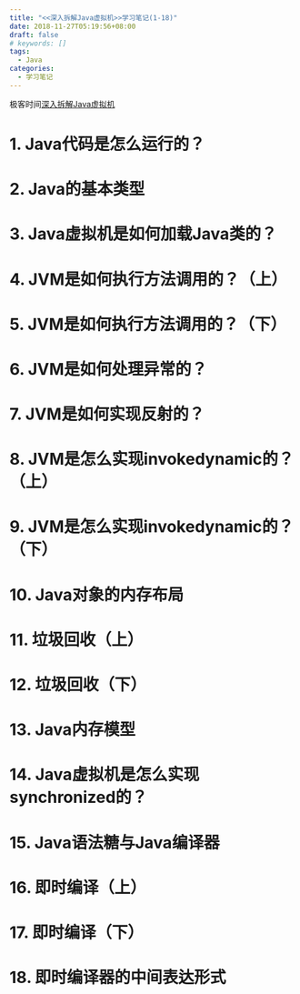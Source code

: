 ```yaml
---
title: "<<深入拆解Java虚拟机>>学习笔记(1-18)"
date: 2018-11-27T05:19:56+08:00
draft: false
# keywords: []
tags:
  - Java
categories:
  - 学习笔记
---
```

极客时间[深入拆解Java虚拟机](https://time.geekbang.org/column/108)

# 1. Java代码是怎么运行的？

# 2. Java的基本类型

# 3. Java虚拟机是如何加载Java类的？

# 4. JVM是如何执行方法调用的？（上）

# 5. JVM是如何执行方法调用的？（下）

# 6. JVM是如何处理异常的？

# 7. JVM是如何实现反射的？

# 8. JVM是怎么实现invokedynamic的？（上）

# 9. JVM是怎么实现invokedynamic的？（下）

# 10. Java对象的内存布局

# 11. 垃圾回收（上）

# 12. 垃圾回收（下）

# 13. Java内存模型

# 14. Java虚拟机是怎么实现synchronized的？

# 15. Java语法糖与Java编译器

# 16. 即时编译（上）

# 17. 即时编译（下）

# 18. 即时编译器的中间表达形式

